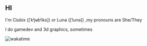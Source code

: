 ## HI

I'm Ciubix ([ˈkʲjʉbʲiks]) or Luna ([ˈlunə]) ,my pronouns are She/They

I do gamedev and 3d graphics, sometimes 

![wakatime](https://wakatime.com/badge/user/31b6db48-df50-4e7f-b450-e41a3a005d97.svg)

